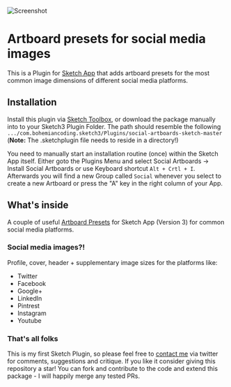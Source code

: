 ![Screenshot](https://www.dropbox.com/s/c3aea47uo5l77h7/sketchplugin_screenshot.png?raw=1)

# Artboard presets for social media images
This is a Plugin for [Sketch App](http://www.sketchapp.com) that adds artboard presets for the most common image dimensions of
different social media platforms.

## Installation
Install this plugin via [Sketch Toolbox](http://sketchtoolbox.com), or download the package manually into to your Sketch3 Plugin Folder. The path should resemble the following
```.../com.bohemiancoding.sketch3/Plugins/social-artboards-sketch-master``` (**Note:** The .sketchplugin file needs to reside in a directory!)

You need to manually start an installation routine (once) within the Sketch App itself. Either goto the Plugins Menu and select Social Artboards -> Install Social Artboards or use Keyboard shortcut
```Alt + Crtl + I```. Afterwards you will find a new Group called ```Social``` whenever you select to create a new Artboard or press the "A" key in the right column of your App.

## What's inside
A couple of useful [Artboard Presets](http://www.sketchapp.com/support/documentation/09-grouping/2-artboards.html) for Sketch App (Version 3) for common social media platforms.

### Social media images?!
Profile, cover, header + supplementary image sizes for the platforms like:

 - Twitter
 - Facebook
 - Google+
 - LinkedIn
 - Pintrest
 - Instagram
 - Youtube

### That's all folks
This is my first Sketch Plugin, so please feel free to [contact me](http://bit.ly/1MSRFbd) via twitter for comments, suggestions and critique.
If you like it consider giving this repository a star! You can fork and contribute to the code and extend this package - I will happily merge any tested PRs.
